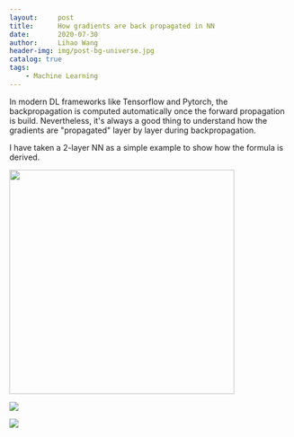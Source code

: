 ```yaml
---
layout:     post
title:      How gradients are back propagated in NN
date:       2020-07-30
author:     Lihao Wang
header-img: img/post-bg-universe.jpg
catalog: true
tags:
    - Machine Learning
---
```


<script type="text/javascript" src="http://cdn.mathjax.org/mathjax/latest/MathJax.js?config=default"></script>

In modern DL frameworks like Tensorflow and Pytorch, the backpropagation is computed automatically once the forward propagation is build. Nevertheless, it's always a good thing to understand how the gradients are "propagated" layer by layer during backpropagation.

I have taken a 2-layer NN as a simple example to show how the formula is derived.

<img src="https://i.postimg.cc/Xv10F1Tb/Deepin-Capture-cran-zone-de-s-lection-20200730120631.png" style="width:400px;">

![](https://latex.codecogs.com/gif.latex?\\begin{bmatrix}&space;a_{1}^{[2](1)}&space;&&space;a_{1}^{[2](2)}&space;&&space;...&space;&&space;a_{1}^{[2](m)}\\&space;a_{2}^{[2](1)}&space;&&space;a_{2}^{[2](2)}&space;&&space;...&space;&&space;a_{2}^{[2](m)}&space;\\&space;a_{3}^{[2](1)}&space;&&space;a_{3}^{[2](2)}&space;&&space;...&space;&&space;a_{3}^{[2](m)}&space;\end{bmatrix})


![](http://latex.codecogs.com/gif.latex?\\sigma=\sqrt{\frac{1}{n}{\sum_{k=1}^n(x_i-\bar{x})^2}})
